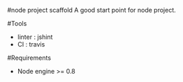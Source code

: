#node project scaffold
A good start point for node project.

#Tools

- linter : jshint
- CI : travis

#Requirements

- Node engine >= 0.8